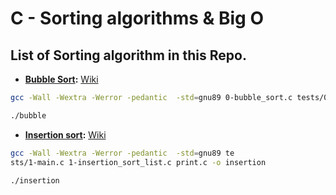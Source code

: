 # C - Sorting algorithms & Big O

## List of Sorting algorithm in this Repo.

- **[Bubble Sort](./0-bubble_sort.c):**	[Wiki](https://en.wikipedia.org/wiki/Bubble_sort)
```bash
gcc -Wall -Wextra -Werror -pedantic  -std=gnu89 0-bubble_sort.c tests/0-main.c print.c -o bubble

./bubble
```

- **[Insertion sort](./1-insertion_sort_list.c):** [Wiki](https://en.wikipedia.org/wiki/Insertion_sort)
```bash
gcc -Wall -Wextra -Werror -pedantic  -std=gnu89 te
sts/1-main.c 1-insertion_sort_list.c print.c -o insertion

./insertion
```
